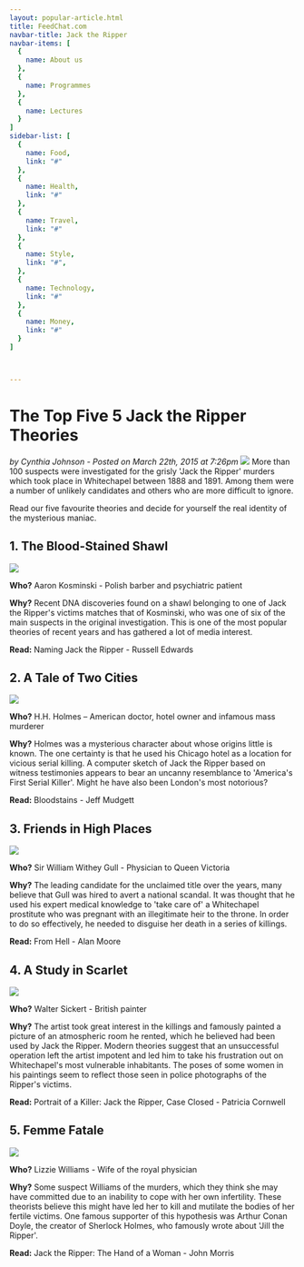 ```yaml
---
layout: popular-article.html
title: FeedChat.com
navbar-title: Jack the Ripper
navbar-items: [
  {
    name: About us
  },
  {
    name: Programmes
  },
  {
    name: Lectures
  }
]
sidebar-list: [
  {
    name: Food,
    link: "#"
  },
  {
    name: Health,
    link: "#"
  },
  {
    name: Travel,
    link: "#"
  },
  {
    name: Style,
    link: "#",
  },
  {
    name: Technology,
    link: "#"
  },
  {
    name: Money,
    link: "#"
  }
]



---
```


# The Top Five 5 Jack the Ripper Theories

_by Cynthia Johnson - Posted on March 22th, 2015 at 7:26pm_
![](../../assets/images/jack-the-ripper-head.png)
More than 100 suspects were investigated for the grisly 'Jack the Ripper' murders which took place in Whitechapel between 1888 and 1891\. Among them were a number of unlikely candidates and others who are more difficult to ignore.

Read our five favourite theories and decide for yourself the real identity of the mysterious maniac.

## 1\. The Blood-Stained Shawl

![](../../assets/images/jack-the-ripper-1.png)

**Who?** Aaron Kosminski - Polish barber and psychiatric patient

**Why?** Recent DNA discoveries found on a shawl belonging to one of Jack the Ripper's victims matches that of Kosminski, who was one of six of the main suspects in the original investigation. This is one of the most popular theories of recent years and has gathered a lot of media interest.

**Read:** Naming Jack the Ripper - Russell Edwards

## 2\. A Tale of Two Cities

![](../../assets/images/jack-the-ripper-2.png)

**Who?** H.H. Holmes – American doctor, hotel owner and infamous mass murderer

**Why?** Holmes was a mysterious character about whose origins little is known. The one certainty is that he used his Chicago hotel as a location for vicious serial killing. A computer sketch of Jack the Ripper based on witness testimonies appears to bear an uncanny resemblance to 'America's First Serial Killer'. Might he have also been London's most notorious?

**Read:** Bloodstains - Jeff Mudgett

## 3\. Friends in High Places

![](../../assets/images/jack-the-ripper-3.png)

**Who?** Sir William Withey Gull - Physician to Queen Victoria

**Why?** The leading candidate for the unclaimed title over the years, many believe that Gull was hired to avert a national scandal. It was thought that he used his expert medical knowledge to 'take care of' a Whitechapel prostitute who was pregnant with an illegitimate heir to the throne. In order to do so effectively, he needed to disguise her death in a series of killings.

**Read:** From Hell - Alan Moore

## 4\. A Study in Scarlet

![](../../assets/images/jack-the-ripper-4.png)

**Who?** Walter Sickert - British painter

**Why?** The artist took great interest in the killings and famously painted a picture of an atmospheric room he rented, which he believed had been used by Jack the Ripper. Modern theories suggest that an unsuccessful operation left the artist impotent and led him to take his frustration out on Whitechapel's most vulnerable inhabitants. The poses of some women in his paintings seem to reflect those seen in police photographs of the Ripper's victims.

**Read:** Portrait of a Killer: Jack the Ripper, Case Closed - Patricia Cornwell

<div class="Box">

## 5\. Femme Fatale

![](../../assets/images/jack-the-ripper-5.png)

**Who?** Lizzie Williams - Wife of the royal physician

**Why?** Some suspect Williams of the murders, which they think she may have committed due to an inability to cope with her own infertility. These theorists believe this might have led her to kill and mutilate the bodies of her fertile victims. One famous supporter of this hypothesis was Arthur Conan Doyle, the creator of Sherlock Holmes, who famously wrote about 'Jill the Ripper'.

**Read:** Jack the Ripper: The Hand of a Woman - John Morris
